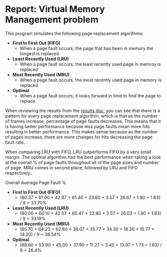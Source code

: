 # Report: Virtual Memory Management problem

This program simulates the following page replacement algorithms:
- **First In First Out (FIFO)**
  - When a page fault occurs, the page that has been in memory the longest is replaced
- **Least Recently Used (LRU)**
  - When a page fault occurs, the least recently used page in memroy is replaced
- **Most Recently Used (MRU)**
  - When a page fault occurs, the most recently used page in memory is replaced
- **Optimal**
  - When a page fault occurs, it looks forward in time to find the page to replace
    
When reviewing the results from the [results doc](https://github.com/AbelWeldaregay/Operating-Systems-Final-Project/blob/master/vmemman/vmemman_output_example.txt), you can see that there is a pattern for every page replacement algorithm, which is that as the number of frames increase, percentage of page faults decreases. This means that it is having better performance because less page faults mean more hits resulting in better performance. This makes sense because as the number of pages increase, there are more changes for hits decreasing the page fault rate.

When comparing LRU with FIFO, LRU outperforms FIFO by a very small margin. The optimal algorithm had the best performance when taking a look at the overall % of page faults throughout all of the page sizes and number of page. MRU comes in second place, followed by LRU and FIFO respectively.

Overall Average Page Fault %
- **First In First Out (FIFO)**
  - (80.37 + 61.00 + 42.97 + 61.40 + 23.60 + 3.57 + 26.67 + 1.90 + 1.83) / 9 = 33.70%
- **Least Recently Used (LRU)**
  - (80.00 + 60.10 + 42.07 + 60.47 + 22.80 + 3.57 + 26.03 + 1.90 + 1.83) / 9 = 33.19%
- **Most Recently Used (MRU)**
  - (65.70 + 64.23 + 62.60 + 38.07 + 35.77 + 34.30 + 16.30 + 15.77 + 14.20) / 9 = 38.54%
- **Optimal**
  - (68.80 + 53.90 + 45.00 + 37.90 + 11.27 + 3.40 + 13.97 + 1.73 + 1.63) / 9 = 26.4%
